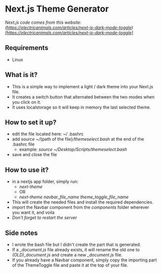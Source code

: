 # Next.js Theme Generator
*Next.js code comes from this website: (https://electricanimals.com/articles/next-js-dark-mode-toggle)[https://electricanimals.com/articles/next-js-dark-mode-toggle]*

## Requirements
* Linux

## What is it?
* This is a simple way to implement a light / dark theme into your Next.js file.
* It creates a switch button that alternated between the two modes when you click on it.
* It uses localstorage so it will keep in memory the last selected theme.

## How to set it up?
* edit the file located here: ~/ .bashrc
* add *source ~/*{path of the file}*/themeselect.bash* at the end of the .bashrc file
  * example: *source ~/Desktop/Scripts/themeselect.bash*
* save and close the file

## How to use it?
* in a nextjs app folder, simply run: 
  * *next-theme*
  * OR
  * *next-theme navbar_file_name theme_toggle_file_name*
* This will create the needed files and install the required dependencies.
* import the Navbar component from the *components* folder wherever you want it, and voila
* *Don't forget to restart the server*

## Side notes
* I wrote the bash file but I didn't create the part that is generated.
* If a *_document.js* file already exists, it will rename the old one to *(OLD)_document.js* and create a new *_document.js* file.
* If you already have a Navbar component, simply copy the importing part of the ThemeToggle file and paste it at the top of your file.
